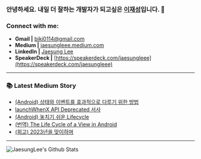 ### 안녕하세요. 내일 더 잘하는 개발자가 되고싶은 [이재성][notion]입니다. 👋

<!-- ### Who am I
- 🔭 I’m currently working on a [personal project][website]!
- 🌱 I’m currently learning Data Science and Analytics 🤣
- 👯 I’m looking to collaborate with other content creators
- 🥅 2020 Goals: Give impact to society
- ⚡ Fun fact: I love blogging, reading books, and drawing -->

<!-- <br /> -->

### Connect with me:
* **Gmail |** [biki0114@gmail.com](mailto:biki0114@gmail.com)
* **Medium |** [jaesungleee.medium.com](https://jaesungleee.medium.com/)
* **LinkedIn |** [Jaesung Lee](https://www.linkedin.com/in/jaesung-lee-814a66210/)
* **SpeakerDeck |** [https://speakerdeck.com/jaesungleee](https://speakerdeck.com/jaesungleee)
  

---

### 📚 Latest Medium Story
<!-- MEDIUM-STORY-LIST:START -->
- [&lpar;Android&rpar; 상태와 이벤트를 효과적으로 다루기 위한 방법](https://jaesungleee.medium.com/android-%EC%83%81%ED%83%9C%EC%99%80-%EC%9D%B4%EB%B2%A4%ED%8A%B8%EB%A5%BC-%ED%9A%A8%EA%B3%BC%EC%A0%81%EC%9C%BC%EB%A1%9C-%EB%8B%A4%EB%A3%A8%EA%B8%B0-%EC%9C%84%ED%95%9C-%EB%B0%A9%EB%B2%95-fef79f572189?source=rss-1de6c2ced51------2)
- [launchWhenX API Deprecated 서사](https://jaesungleee.medium.com/launchwhenx-api-deprecated-%EC%84%9C%EC%82%AC-16c81e1a1073?source=rss-1de6c2ced51------2)
- [&lpar;Android&rpar; 놓치기 쉬운 Lifecycle](https://jaesungleee.medium.com/%EB%86%93%EC%B9%98%EA%B8%B0-%EC%89%AC%EC%9A%B4-lifecycle-daf5b293f5e?source=rss-1de6c2ced51------2)
- [&lpar;번역&rpar; The Life Cycle of a View in Android](https://jaesungleee.medium.com/%EB%B2%88%EC%97%AD-the-life-cycle-of-a-view-in-android-401ce77671d8?source=rss-1de6c2ced51------2)
- [&lpar;회고&rpar; 2023년을 맞이하며](https://jaesungleee.medium.com/%ED%9A%8C%EA%B3%A0-2023%EB%85%84%EC%9D%84-%EB%A7%9E%EC%9D%B4%ED%95%98%EB%A9%B0-d05b271cf5b3?source=rss-1de6c2ced51------2)
<!-- MEDIUM-STORY-LIST:END -->

---

<img align="left" alt="JaesungLee's Github Stats" src="https://github-readme-stats.vercel.app/api?username=JaesungLeee&count_private=true&show_icons=true&theme=dark" />

[notion]: https://dev-wotjd.notion.site/Android-d556488b12ef4f108e54c1d67bc6f07e